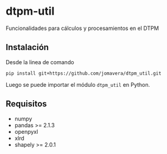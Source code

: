 # dtpm-util

Funcionalidades para cálculos y procesamientos en el DTPM

## Instalación

Desde la linea de comando 

```
pip install git+https://github.com/jomavera/dtpm_util.git
```

Luego se puede importar el módulo `dtpm_util` en Python.

## Requisitos

- numpy
- pandas >= 2.1.3
- openpyxl
- xlrd
- shapely >= 2.0.1